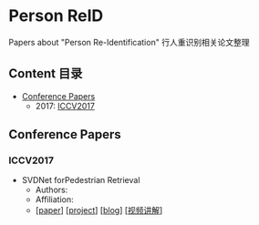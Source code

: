 # Person ReID
Papers about "Person Re-Identification" 行人重识别相关论文整理
## Content 目录
* [Conference Papers](#conference-papers)
  * 2017: [ICCV2017](#iccv2017)
## Conference Papers
### ICCV2017
* SVDNet forPedestrian Retrieval  
  * Authors:
  * Affiliation:
  * [[paper](https://arxiv.org/pdf/1703.05693.pdf)] [[project]()] [[blog]()] [[视频讲解](http://www.mooc.ai/open/course/381#nav-tabs)]
  
